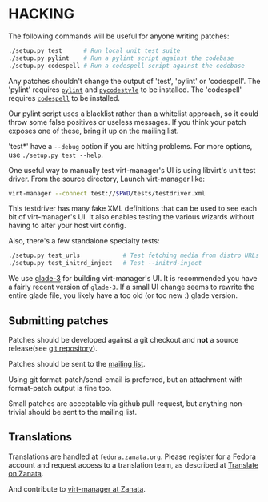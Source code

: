 # HACKING

The following commands will be useful for anyone writing patches:
```sh
./setup.py test      # Run local unit test suite
./setup.py pylint    # Run a pylint script against the codebase
./setup.py codespell # Run a codespell script against the codebase
```

Any patches shouldn't change the output of 'test', 'pylint' or 'codespell'. The
'pylint' requires [`pylint`](https://github.com/PyCQA/pylint) and
[`pycodestyle`](https://github.com/pycqa/pycodestyle) to be installed. The
'codespell' requires
[`codespell`](https://github.com/codespell-project/codespell) to be installed.

Our pylint script uses a blacklist rather than a whitelist approach,
so it could throw some false positives or useless messages. If you think
your patch exposes one of these, bring it up on the mailing list.

'test*' have a `--debug` option if you are hitting problems.
For more options, use `./setup.py test --help`.

One useful way to manually test virt-manager's UI is using libvirt's
unit test driver. From the source directory, Launch virt-manager like:
```sh
virt-manager --connect test://$PWD/tests/testdriver.xml
```

This testdriver has many fake XML definitions that can be used to see each bit
of virt-manager's UI. It also enables testing the various wizards without
having to alter your host virt config.

Also, there's a few standalone specialty tests:
```sh
./setup.py test_urls            # Test fetching media from distro URLs
./setup.py test_initrd_inject   # Test --initrd-inject
```

We use [glade-3](https://glade.gnome.org/) for building virt-manager's UI.
It is recommended you have a fairly recent version of `glade-3`. If a small UI
change seems to rewrite the entire glade file, you likely have a too old
(or too new :) glade version.

## Submitting patches

Patches should be developed against a git checkout and **not** a source
release(see [git repository](https://github.com/virt-manager/virt-manager)).

Patches should be sent to the
[mailing list](https://www.redhat.com/mailman/listinfo/virt-tools-list).

Using git format-patch/send-email is preferred, but an attachment with
format-patch output is fine too.

Small patches are acceptable via github pull-request, but anything
non-trivial should be sent to the mailing list.

## Translations

Translations are handled at `fedora.zanata.org`. Please register for a Fedora
account and request access to a translation team, as described at
[Translate on Zanata](https://fedoraproject.org/wiki/L10N/Translate_on_Zanata).

And contribute to
[virt-manager at Zanata](https://fedora.zanata.org/project/view/virt-manager/).
